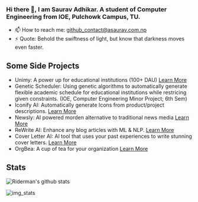 ### Hi there 👋, I am Saurav Adhikar. A student of Computer Engineering from IOE, Pulchowk Campus, TU.

- 📫 How to reach me: github_contact@asaurav.com.np
- ⚡ Quote: Behold the swiftness of light, but know that darkness moves even faster. 

## Some Side Projects
- Unimy: A power up for educational institutions (100+ DAU) [Learn More](https://www.asaurav.com.np/2023/04/30/introducing-unimy/) 
- Genetic Scheduler: Using genetic algorithms to automatically generate flexible academic schedule for educational institutions while restricing given constraints. (IOE, Computer Engineering Minor Project; 6th Sem)
- Iconify AI: Automatically generate Icons from product/project descriptions. [Learn More](https://www.asaurav.com.np/2023/05/05/introducing-iconify-ai-the-easiest-way-to-generate-icons-for-your-projects/) 
- Newsly: AI powered morden alternative to traditional news media [Learn More](https://www.asaurav.com.np/2023/03/30/introducing-newsly/) 
- ReWrite AI: Enhance any blog articles with ML & NLP. [Learn More](https://www.youtube.com/watch?v=hcU6VXxncNc)
- Cover Letter AI: AI tool that uses your past experiences to write stunning cover letters. [Learn More](https://www.youtube.com/watch?v=yMKW-jaMClg)
- OrgBea: A cup of tea for your organization [Learn More](https://www.asaurav.com.np/2023/04/30/introducing-orgbea/) 

## Stats
![Riderman's github stats](https://github-readme-stats.vercel.app/api?username=ersauravadhikari&show_icons=true&hide_border=true)

![img_stats](https://github-readme-stats.vercel.app/api/top-langs/?username=ersauravadhikari&layout=compact&langs_count=8)

